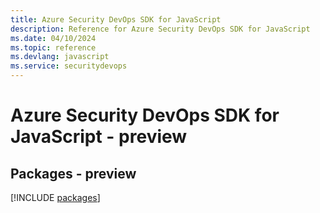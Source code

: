 ```yaml
---
title: Azure Security DevOps SDK for JavaScript
description: Reference for Azure Security DevOps SDK for JavaScript
ms.date: 04/10/2024
ms.topic: reference
ms.devlang: javascript
ms.service: securitydevops
---
```

# Azure Security DevOps SDK for JavaScript - preview
## Packages - preview
[!INCLUDE [packages](security-devops-index.md)]